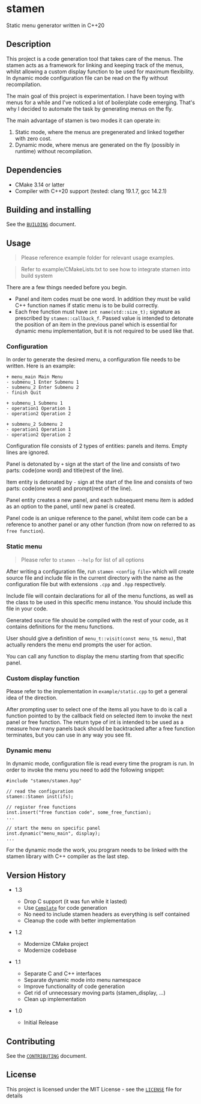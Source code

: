 # stamen

Static menu generator written in C++20

## Description

This project is a code generation tool that takes care of the menus.  The
stamen acts as a framework for linking and keeping track of the menus, whilst
allowing a custom display function to be used for maximum flexibility.  In
dynamic mode configuration file can be read on the fly without recompilation.

The main goal of this project is experimentation. I have been toying with menus
for a while and I've noticed a lot of boilerplate code emerging.  That's why I
decided to automate the task by generating menus on the fly.

The main advantage of stamen is two modes it can operate in:
1) Static mode, where the menus are pregenerated and linked together with zero cost.
2) Dynamic mode, where menus are generated on the fly (possibly in runtime) without recompilation.


## Dependencies

* CMake 3.14 or latter
* Compiler with C++20 support (tested: clang 19.1.7, gcc 14.2.1)


## Building and installing

See the [`BUILDING`](BUILDING.md) document.


## Usage

> Please reference example folder for relevant usage examples.

> Refer to example/CMakeLists.txt to see how to integrate stamen into build system

There are a few things needed before you begin.

* Panel and item codes must be one word. In addition they must be valid C++
function names if static menu is to be build correctly.
* Each free function must have `int name(std::size_t);` signature as prescribed by
`stamen::callback_f`. Passed value is intended to detonate the position of an
item in the previous panel which is essential for dynamic menu implementation,
but it is not required to be used like that.

### Configuration

In order to generate the desired menu, a configuration file needs to be
written. Here is an example:
```
+ menu_main Main Menu
- submenu_1 Enter Submenu 1
- submenu_2 Enter Submenu 2
- finish Quit

+ submenu_1 Submenu 1
- operation1 Operation 1
- operation2 Operation 2

+ submenu_2 Submenu 2
- operation1 Operation 1
- operation2 Operation 2
```

Configuration file consists of 2 types of entities: panels and items. Empty
lines are ignored.

Panel is detonated by `+` sign at the start of the line and consists of two
parts: code(one word) and title(rest of the line).

Item entity is detonated by `-` sign at the start of the line and consists of
two parts: code(one word) and prompt(rest of the line).

Panel entity creates a new panel, and each subsequent menu item is added as an
option to the panel, until new panel is created.

Panel code is an unique reference to the panel, whilst item code can be a
reference to another panel or any other function (from now on referred to as
`free function`).


### Static menu

> Please refer to `stamen --help` for list of all options

After writing a configuration file, run `stamen <config file>` which
will create source file and include file in the current directory with the name
as the configuration file but with extensions `.cpp` and `.hpp` respectively.

Include file will contain declarations for all of the menu functions, as well
as the class to be used in this specific menu instance. You should include this
file in your code.

Generated source file should be compiled with the rest of your code, as it
contains definitions for the menu functions.

User should give a definition of `menu_t::visit(const menu_t& menu)`, that
actually renders the menu end prompts the user for action.

You can call any function to display the menu starting from that specific panel.


### Custom display function

Please refer to the implementation in `example/static.cpp` to get a general
idea of the direction.

After prompting user to select one of the items all you have to do is call a
function pointed to by the callback field on selected item to invoke the next
panel or free function. The return type of int is intended to be used as a
measure how many panels back should be backtracked after a free function
terminates, but you can use in any way you see fit.


### Dynamic menu

In dynamic mode, configuration file is read every time the program is run. In
order to invoke the menu you need to add the following snippet:

```
#include "stamen/stamen.hpp"

// read the configuration
stamen::Stamen inst(ifs);

// register free functions
inst.insert("free function code", some_free_function);
...

// start the menu on specific panel
inst.dynamic("menu_main", display);
...
```

For the dynamic mode the work, you program needs to be linked with the stamen
library with C++ compiler as the last step.


## Version History

- 1.3
    * Drop C support (it was fun while it lasted)
    * Use [`Cemplate`](https://github.com/DimitrijeDobrota/cemplate) for code generation
    * No need to include stamen headers as everything is self contained
    * Cleanup the code with better implementation

- 1.2
    * Modernize CMake project
    * Modernize codebase

- 1.1
    * Separate C and C++ interfaces
    * Separate dynamic mode into menu namespace
    * Improve functionality of code generation
    * Get rid of unnecessary moving parts (stamen_display, ...)
    * Clean up implementation

- 1.0
    * Initial Release


## Contributing

See the [`CONTRIBUTING`](CONTRIBUTING.md) document.


## License

This project is licensed under the MIT License - see the [`LICENSE`](LICENSE.md) file for details


